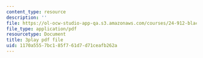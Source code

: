 ```yaml
---
content_type: resource
description: ''
file: https://ol-ocw-studio-app-qa.s3.amazonaws.com/courses/24-912-black-matters-introduction-to-black-studies-spring-2017/1170a5557bc185f761d7d71ceafb262a_o4xIlEt71Pw.pdf
file_type: application/pdf
resourcetype: Document
title: 3play pdf file
uid: 1170a555-7bc1-85f7-61d7-d71ceafb262a
---
```

